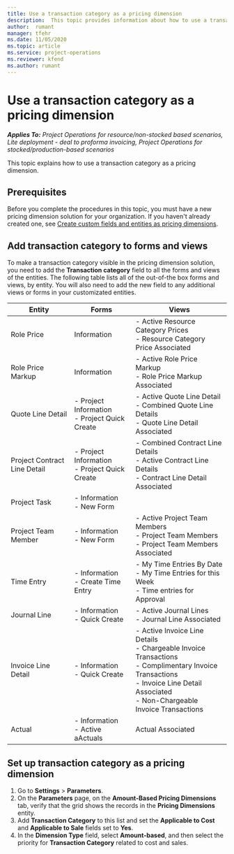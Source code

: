 ```yaml
--- 
title: Use a transaction category as a pricing dimension
description:  This topic provides information about how to use a transaction category as a pricing dimension.
author:  rumant
manager: tfehr 
ms.date: 11/05/2020  
ms.topic: article 
ms.service: project-operations 
ms.reviewer: kfend 
ms.author: rumant 
--- 
```


# Use a transaction category as a pricing dimension


_**Applies To:** Project Operations for resource/non-stocked based scenarios, Lite deployment - deal to proforma invoicing, Project Operations for stocked/production-based scenarios_ 


This topic explains how to use a transaction category as a pricing dimension. 

## Prerequisites
Before you complete the procedures in this topic, you must have a new pricing dimension solution for your organization. If you haven't already created one, see [Create custom fields and entities as pricing dimensions](create-custom-fields-entities-pricing-dimensions.md).

## Add transaction category to forms and views
To make a transaction category visible in the pricing dimension solution, you need to add the **Transaction category** field to all the forms and views of the entities.
The following table lists all of the out-of-the box forms and views, by entity. You will also need to add the new field to any additional views or forms in your customizated entities.

|  Entity        | Forms     |Views        |
| ------------------------------|---------------------------------|----------------------------------|
|  Role Price| Information |- Active Resource Category Prices<br> - Resource Category Price Associated |
|  Role Price Markup| Information|- Active Role Price Markup<br>- Role Price Markup Associated |
|  Quote Line Detail|- Project Information<br>- Project Quick Create| - Active Quote Line Detail<br>- Combined Quote Line Details<br>- Quote Line Detail Associated |
|  Project Contract Line Detail|- Project Information<br>- Project Quick Create|- Combined Contract Line Details<br>- Active Contract Line Details<br>- Contract Line Detail Associated |
|  Project Task|- Information<br>- New Form| &nbsp; |
|  Project Team Member|- Information<br>- New Form|- Active Project Team Members<br>- Project Team Members<br>- Project Team Members Associated |
|  Time Entry|- Information<br>- Create Time Entry|- My Time Entries By Date<br>- My Time Entries for this Week<br>- Time entries for Approval|
|  Journal Line|- Information<br>- Quick Create|- Active Journal Lines<br>- Journal Line Associated|
|  Invoice Line Detail|- Information<br>- Quick Create|- Active Invoice Line Details<br>- Chargeable Invoice Transactions<br>- Complimentary Invoice Transactions<br>- Invoice Line Detail Associated <br>- Non-Chargeable Invoice Transactions|
|  Actual|- Information<br>- Active aActuals| Actual Associated |

## Set up transaction category as a pricing dimension

1. Go to **Settings** > **Parameters**. 
2. On the **Parameters** page, on the **Amount-Based Pricing Dimensions** tab, verify that the grid shows the records in the **Pricing Dimensions** entity.
3. Add **Transaction Category** to this list and set the **Applicable to Cost** and **Applicable to Sale** fields set to **Yes**.
4. In the **Dimension Type** field, select **Amount-based**, and then select the priority for **Transaction Category** related to cost and sales.
